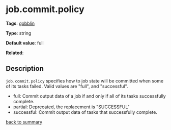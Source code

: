 # job.commit.policy

**Tags**: 
[gobblin](categories.md#gobblin-properties)

**Type**: string

**Default value**: full

**Related**:

## Description

`job.commit.policy` specifies how to job state will be committed when some of its tasks failed. Valid values are
"full", and "successful". 

- full: Commit output data of a job if and only if all of its tasks successfully complete.
- partial: Deprecated, the replacement is "SUCCESSFUL"
- successful: Commit output data of tasks that successfully complete.

[back to summary](summary.md#essential-gobblin-core-properties)
